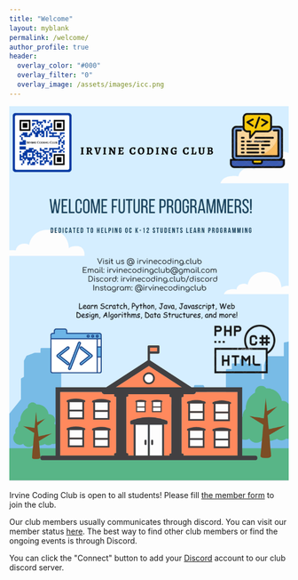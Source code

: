 ```yaml
---
title: "Welcome"
layout: myblank
permalink: /welcome/
author_profile: true
header:
  overlay_color: "#000"
  overlay_filter: "0"
  overlay_image: /assets/images/icc.png
---
```


![](/assets/images/icc_poster.png)


Irvine Coding Club is open to all students! Please fill [the member form](https://forms.gle/Ky4S6YLkkursGyZn6) to join the club.

Our club members usually communicates through discord. You can visit our member status [here](/discord). The best way to find other club members or find the ongoing events is through Discord.   


You can click the "Connect" button to add your [Discord](https://discord.com/) account to our club discord server.   
